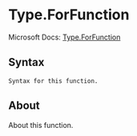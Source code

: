 ---
---

# Type.ForFunction

Microsoft Docs: [Type.ForFunction](https://docs.microsoft.com/en-us/powerquery-m/type-forfunction)

## Syntax

```powerquery-m
Syntax for this function.
```

## About

About this function.

